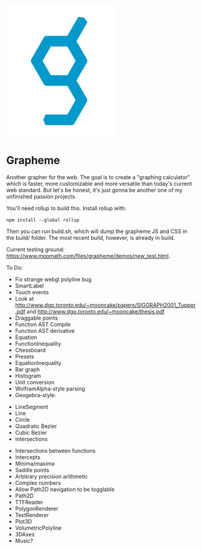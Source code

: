 ![grapheme logo](grapheme_logo.svg)

# Grapheme
Another grapher for the web. The goal is to create a "graphing calculator" which is faster, more customizable and more versatile than today's current web standard. But let's be honest, it's just gonna be another one of my unfinished passion projects.

You'll need rollup to build this. Install rollup with:

```
npm install --global rollup
```

Then you can run build.sh, which will dump the grapheme JS and CSS in the build/ folder. The most recent build, however, is already in build.

Current testing ground: https://www.moomath.com/files/grapheme/demos/new_test.html.


To Do:

- Fix strange webgl polyline bug
- SmartLabel
- Touch events
- Look at http://www.dgp.toronto.edu/~mooncake/papers/SIGGRAPH2001_Tupper.pdf and http://www.dgp.toronto.edu/~mooncake/thesis.pdf
- Draggable points
- Function AST Compile
- Function AST derivative
- Equation
- FunctionInequality
- Chessboard
- Presets
- EquationInequality
- Bar graph
- Histogram
- Unit conversion
- WolframAlpha-style parsing
- Geogebra-style:
* LineSegment
* Line
* Circle
* Quadratic Bezier
* Cubic Bezier
* Intersections
- Intersections between functions
- Intercepts
- Minima/maxima
- Saddle points
- Arbitrary precision arithmetic
- Complex numbers
- Allow Path2D navigation to be togglable
- Path2D
- TTFReader
- PolygonRenderer
- TextRenderer
- Plot3D
- VolumetricPolyline
- 3DAxes
- Music?
